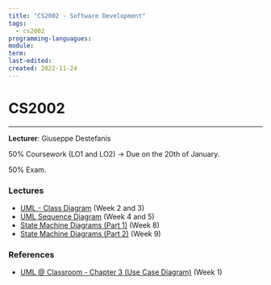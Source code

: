 ```yaml
---
title: "CS2002 - Software Development"
tags:
  - cs2002
programming-languagues:
module:
term:
last-edited:
created: 2022-11-24
---
```

# CS2002
---
**Lecturer**: Giuseppe Destefanis

50% Coursework (LO1 and LO2) -> Due on the 20th of January.

50% Exam.

### Lectures
- [UML - Class Diagram](notes/university/uml-class-diagram.md) (Week 2 and 3)
- [UML Sequence Diagram](notes/university/uml-sequence-diagram.md) (Week 4 and 5)
- [State Machine Diagrams (Part 1)](notes/university/state-machine-diagrams-part1.md) (Week 8)
- [State Machine Diagrams (Part 2)](notes/university/state-machine-diagrams-part2.md) (Week 9)

### References
- [UML @ Classroom - Chapter 3 (Use Case Diagram)](notes/university/uml-classroom-chap3.md) (Week 1)